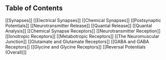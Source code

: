 ## Table of Contents

[[Synapses]]
[[Electrical Synapses]]
[[Chemical Synapses]]
[[Postsynaptic Potentials]]
[[Neurotransmitter Release]]
[[Quantal Release]]
[[Quantal Analysis]]
[[Chemical Synapse Receptors]]
[[Neurotransmitter Reception]]
[[Ionotropic Receptors]]
[[Metabotropic Receptors]]
[[The Neuromuscular Junction]]
[[Glutamate and Glutamate Receptors]]
[[GABA and GABA Receptors]]
[[Glycine and Glycine Receptors]]
[[Reversal Potentials (Overall)]]



